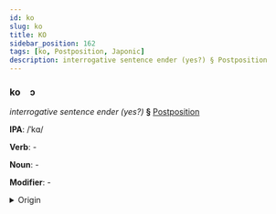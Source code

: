 ```yaml
---
id: ko
slug: ko
title: KO
sidebar_position: 162
tags: [ko, Postposition, Japonic]
description: interrogative sentence ender (yes?) § Postposition
---
```


### ko&emsp;<span kind="abugida">ɔ</span>

*interrogative sentence ender (yes?)* **§** [Postposition](../../tags/Postposition)

**IPA**: /ˈkɑ/

**Verb**: -

**Noun**: -

**Modifier**: -

<details>
    <summary>Origin</summary>
    Japanese か ka [ka̠]<br/>
    <em>Japonic Language Family</em>
</details>